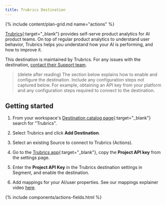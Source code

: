 ```yaml
---
title: Trubrics Destination
---
```


{% include content/plan-grid.md name="actions" %}

[Trubrics](https://trubrics.com/?utm_source=segmentio&utm_medium=docs&utm_campaign=partners){:target="_blank”} provides self-serve product analytics for AI product teams. On top of regular product analytics to understand user behavior, Trubrics helps you understand how your AI is performing, and how to improve it.

This destination is maintained by Trubrics. For any issues with the destination, [contact their Support team](mailto:jeff.kayne@trubrics.com).

> (delete after reading) The section below explains how to enable and configure the destination. Include any configuration steps not captured below. For example, obtaining an API key from your platform and any configuration steps required to connect to the destination.

## Getting started

1. From your workspace's [Destination catalog page](https://app.segment.com/goto-my-workspace/destinations/catalog){:target="_blank”} search for "Trubrics".
2. Select Trubrics and click **Add Destination**.
3. Select an existing Source to connect to Trubrics (Actions).

4. Go to the [Trubrics app](https://app.trubrics.com){:target="_blank"}, copy the **Project API key** from the settings page.
5. Enter the **Project API Key** in the Trubrics destination settings in Segment, and enable the destination.
6. Add mappings for your AI/user properties. See our mappings explainer video [here](https://www.loom.com/share/3bc3a02cf38d47b4b865c50314dbc8fb).

{% include components/actions-fields.html %}
